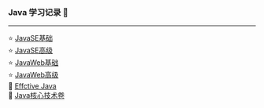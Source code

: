 ### Java 学习记录 :pencil:
---
:star: [JavaSE基础](https://github.com/Cynaith/Java-Daily-Interview/blob/master/JavaSE%E5%9F%BA%E7%A1%80/JavaSE%E5%9F%BA%E7%A1%80.md)
<br/>
:star: [JavaSE高级]()
<br/>
:star: [JavaWeb基础]()
<br/>
:star: [JavaWeb高级]()
<br/>
:book: [Effctive Java]()
<br/>
:book: [Java核心技术卷]()

